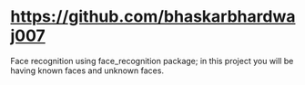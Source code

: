 # https://github.com/bhaskarbhardwaj007
 Face recognition using face_recognition package; in this project you will be having known faces and unknown faces.
